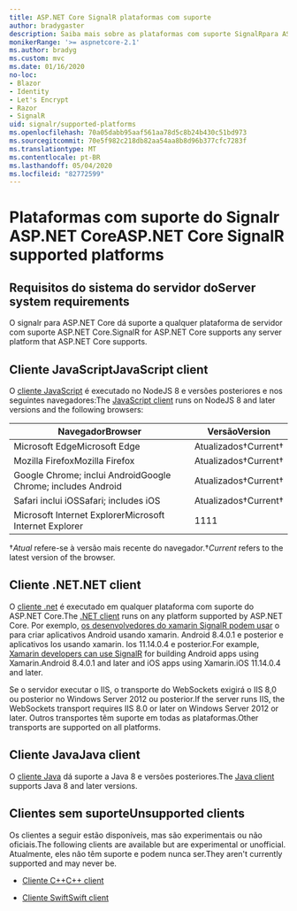 ```yaml
---
title: ASP.NET Core SignalR plataformas com suporte
author: bradygaster
description: Saiba mais sobre as plataformas com suporte SignalRpara ASP.NET Core.
monikerRange: '>= aspnetcore-2.1'
ms.author: bradyg
ms.custom: mvc
ms.date: 01/16/2020
no-loc:
- Blazor
- Identity
- Let's Encrypt
- Razor
- SignalR
uid: signalr/supported-platforms
ms.openlocfilehash: 70a05dabb95aaf561aa78d5c8b24b430c51bd973
ms.sourcegitcommit: 70e5f982c218db82aa54aa8b8d96b377cfc7283f
ms.translationtype: MT
ms.contentlocale: pt-BR
ms.lasthandoff: 05/04/2020
ms.locfileid: "82772599"
---
```

# <a name="aspnet-core-signalr-supported-platforms"></a><span data-ttu-id="54cf6-103">Plataformas com suporte do Signalr ASP.NET Core</span><span class="sxs-lookup"><span data-stu-id="54cf6-103">ASP.NET Core SignalR supported platforms</span></span>

## <a name="server-system-requirements"></a><span data-ttu-id="54cf6-104">Requisitos do sistema do servidor do</span><span class="sxs-lookup"><span data-stu-id="54cf6-104">Server system requirements</span></span>

<span data-ttu-id="54cf6-105">O signalr para ASP.NET Core dá suporte a qualquer plataforma de servidor com suporte ASP.NET Core.</span><span class="sxs-lookup"><span data-stu-id="54cf6-105">SignalR for ASP.NET Core supports any server platform that ASP.NET Core supports.</span></span>

## <a name="javascript-client"></a><span data-ttu-id="54cf6-106">Cliente JavaScript</span><span class="sxs-lookup"><span data-stu-id="54cf6-106">JavaScript client</span></span>

<span data-ttu-id="54cf6-107">O [cliente JavaScript](xref:signalr/javascript-client) é executado no NodeJS 8 e versões posteriores e nos seguintes navegadores:</span><span class="sxs-lookup"><span data-stu-id="54cf6-107">The [JavaScript client](xref:signalr/javascript-client) runs on NodeJS 8 and later versions and the following browsers:</span></span>

| <span data-ttu-id="54cf6-108">Navegador</span><span class="sxs-lookup"><span data-stu-id="54cf6-108">Browser</span></span>                         | <span data-ttu-id="54cf6-109">Versão</span><span class="sxs-lookup"><span data-stu-id="54cf6-109">Version</span></span>         |
| ------------------------------- | --------------- |
| <span data-ttu-id="54cf6-110">Microsoft Edge</span><span class="sxs-lookup"><span data-stu-id="54cf6-110">Microsoft Edge</span></span>                  | <span data-ttu-id="54cf6-111">Atualizados&dagger;</span><span class="sxs-lookup"><span data-stu-id="54cf6-111">Current&dagger;</span></span> |
| <span data-ttu-id="54cf6-112">Mozilla Firefox</span><span class="sxs-lookup"><span data-stu-id="54cf6-112">Mozilla Firefox</span></span>                 | <span data-ttu-id="54cf6-113">Atualizados&dagger;</span><span class="sxs-lookup"><span data-stu-id="54cf6-113">Current&dagger;</span></span> |
| <span data-ttu-id="54cf6-114">Google Chrome; inclui Android</span><span class="sxs-lookup"><span data-stu-id="54cf6-114">Google Chrome; includes Android</span></span> | <span data-ttu-id="54cf6-115">Atualizados&dagger;</span><span class="sxs-lookup"><span data-stu-id="54cf6-115">Current&dagger;</span></span> |
| <span data-ttu-id="54cf6-116">Safari inclui iOS</span><span class="sxs-lookup"><span data-stu-id="54cf6-116">Safari; includes iOS</span></span>            | <span data-ttu-id="54cf6-117">Atualizados&dagger;</span><span class="sxs-lookup"><span data-stu-id="54cf6-117">Current&dagger;</span></span> |
| <span data-ttu-id="54cf6-118">Microsoft Internet Explorer</span><span class="sxs-lookup"><span data-stu-id="54cf6-118">Microsoft Internet Explorer</span></span>     | <span data-ttu-id="54cf6-119">11</span><span class="sxs-lookup"><span data-stu-id="54cf6-119">11</span></span>              |

<span data-ttu-id="54cf6-120">&dagger;*Atual* refere-se à versão mais recente do navegador.</span><span class="sxs-lookup"><span data-stu-id="54cf6-120">&dagger;*Current* refers to the latest version of the browser.</span></span>

## <a name="net-client"></a><span data-ttu-id="54cf6-121">Cliente .NET</span><span class="sxs-lookup"><span data-stu-id="54cf6-121">.NET client</span></span>

<span data-ttu-id="54cf6-122">O [cliente .net](xref:signalr/dotnet-client) é executado em qualquer plataforma com suporte do ASP.NET Core.</span><span class="sxs-lookup"><span data-stu-id="54cf6-122">The [.NET client](xref:signalr/dotnet-client) runs on any platform supported by ASP.NET Core.</span></span> <span data-ttu-id="54cf6-123">Por exemplo, [os desenvolvedores do xamarin SignalR podem usar](https://github.com/aspnet/Announcements/issues/305) o para criar aplicativos Android usando xamarin. Android 8.4.0.1 e posterior e aplicativos Ios usando xamarin. Ios 11.14.0.4 e posterior.</span><span class="sxs-lookup"><span data-stu-id="54cf6-123">For example, [Xamarin developers can use SignalR](https://github.com/aspnet/Announcements/issues/305) for building Android apps using Xamarin.Android 8.4.0.1 and later and iOS apps using Xamarin.iOS 11.14.0.4 and later.</span></span>

<span data-ttu-id="54cf6-124">Se o servidor executar o IIS, o transporte do WebSockets exigirá o IIS 8,0 ou posterior no Windows Server 2012 ou posterior.</span><span class="sxs-lookup"><span data-stu-id="54cf6-124">If the server runs IIS, the WebSockets transport requires IIS 8.0 or later on Windows Server 2012 or later.</span></span> <span data-ttu-id="54cf6-125">Outros transportes têm suporte em todas as plataformas.</span><span class="sxs-lookup"><span data-stu-id="54cf6-125">Other transports are supported on all platforms.</span></span>

## <a name="java-client"></a><span data-ttu-id="54cf6-126">Cliente Java</span><span class="sxs-lookup"><span data-stu-id="54cf6-126">Java client</span></span>

<span data-ttu-id="54cf6-127">O [cliente Java](xref:signalr/java-client) dá suporte a Java 8 e versões posteriores.</span><span class="sxs-lookup"><span data-stu-id="54cf6-127">The [Java client](xref:signalr/java-client) supports Java 8 and later versions.</span></span>

## <a name="unsupported-clients"></a><span data-ttu-id="54cf6-128">Clientes sem suporte</span><span class="sxs-lookup"><span data-stu-id="54cf6-128">Unsupported clients</span></span>

<span data-ttu-id="54cf6-129">Os clientes a seguir estão disponíveis, mas são experimentais ou não oficiais.</span><span class="sxs-lookup"><span data-stu-id="54cf6-129">The following clients are available but are experimental or unofficial.</span></span> <span data-ttu-id="54cf6-130">Atualmente, eles não têm suporte e podem nunca ser.</span><span class="sxs-lookup"><span data-stu-id="54cf6-130">They aren't currently supported and may never be.</span></span>

* <span data-ttu-id="54cf6-131">[Cliente C++](https://github.com/aspnet/SignalR-Client-Cpp)</span><span class="sxs-lookup"><span data-stu-id="54cf6-131">[C++ client](https://github.com/aspnet/SignalR-Client-Cpp)</span></span>

* <span data-ttu-id="54cf6-132">[Cliente Swift](https://github.com/moozzyk/SignalR-Client-Swift)</span><span class="sxs-lookup"><span data-stu-id="54cf6-132">[Swift client](https://github.com/moozzyk/SignalR-Client-Swift)</span></span>
